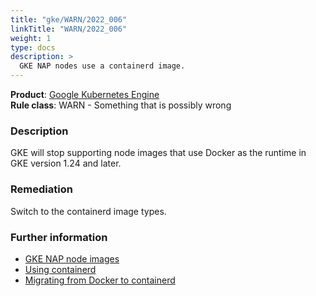 ```yaml
---
title: "gke/WARN/2022_006"
linkTitle: "WARN/2022_006"
weight: 1
type: docs
description: >
  GKE NAP nodes use a containerd image.
---
```


**Product**: [Google Kubernetes Engine](https://cloud.google.com/kubernetes-engine)\
**Rule class**: WARN - Something that is possibly wrong

### Description

GKE will stop supporting node images that use Docker as the runtime in GKE version 1.24 and later.

### Remediation

Switch to the containerd image types.

### Further information

- [GKE NAP node images](https://cloud.google.com/kubernetes-engine/docs/how-to/node-auto-provisioning#default-image-type)
- [Using containerd](https://cloud.google.com/kubernetes-engine/docs/concepts/using-containerd)
- [Migrating from Docker to containerd](https://cloud.google.com/kubernetes-engine/docs/deprecations/docker-containerd)
